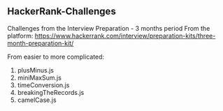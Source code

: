 ## HackerRank-Challenges

Challenges from the Interview Preparation - 3 months period
From the platform:
https://www.hackerrank.com/interview/preparation-kits/three-month-preparation-kit/

From easier to more complicated:
 1. plusMinus.js
 2. miniMaxSum.js
 3. timeConversion.js
 4. breakingTheRecords.js
 5. camelCase.js
